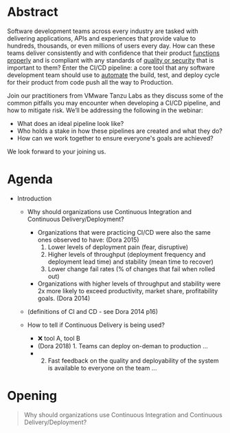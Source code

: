 # Abstract

Software development teams across every industry are tasked with delivering applications, APIs and experiences that provide value to hundreds, thousands, or even millions of users every day. How can these teams deliver consistently and with confidence that their product <ins>functions properly</ins> and is compliant with any standards of <ins>quality or security</ins> that is important to them? Enter the CI/CD pipeline: a core tool that any software development team should use to <ins>automate</ins> the build, test, and deploy cycle for their product from code push all the way to Production.

Join our practitioners from VMware Tanzu Labs as they discuss some of the common pitfalls you may encounter when developing a CI/CD pipeline, and how to mitigate risk. We’ll be addressing the following in the webinar:
- What does an ideal pipeline look like?
- Who holds a stake in how these pipelines are created and what they do?
- How can we work together to ensure everyone's goals are achieved?

We look forward to your joining us.

# Agenda

* Introduction

  * Why should organizations use Continuous Integration and Continuous Delivery/Deployment?

    * Organizations that were practicing CI/CD were also the same ones observed to have: (Dora 2015)
      1. Lower levels of deployment pain (fear, disruptive)
      2. Higher levels of throughput (deployment frequency and deployment lead time) and stability (mean time to recover)
      3. Lower change fail rates (% of changes that fail when rolled out)
    * Organizations with higher levels of throughput and stability were 2x more likely to exceed productivity, market share, profitability goals. (Dora 2014)

  * (definitions of CI and CD - see Dora 2014 p16)

  * How to tell if Continuous Delivery is being used?

    * ❌ tool A, tool B
    * (Dora 2018) 1. Teams can deploy on-deman to production ...
    * 2. Fast feedback on the quality and deployability of the system is available to everyone on the team ...


# Opening

> Why should organizations use Continuous Integration and Continuous Delivery/Deployment?
